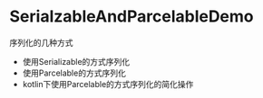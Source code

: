 # SerialzableAndParcelableDemo
序列化的几种方式

- 使用Serializable的方式序列化
- 使用Parcelable的方式序列化
- kotlin下使用Parcelable的方式序列化的简化操作